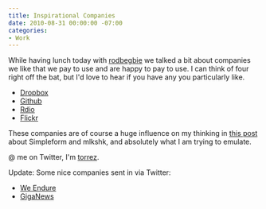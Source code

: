 ```yaml
---
title: Inspirational Companies
date: 2010-08-31 00:00:00 -07:00
categories:
- Work
---
```


<p>While having lunch today with <a href="http://twitter.com/rodbegbie">rodbegbie</a> we talked a bit about companies we like that we pay to use and are happy to pay to use. I can think of four right off the bat, but I'd love to hear if you have any you particularly like.</p>

<ul>
<li><a href="http://dropbox.com/">Dropbox</a></li>
<li><a href="http://github.com/">Github</a></li>
<li><a href="http://rdio.com/">Rdio</a></li>
<li><a href="http://flickr.com/">Flickr</a></li>
</ul>

<p>These companies are of course a huge influence on my thinking in <a href="http://notes.torrez.org/2010/08/workin-9-to-5.html">this post</a> about Simpleform and mlkshk, and absolutely what I am trying to emulate.</p>

<p>@ me on Twitter, I'm <a href="http://twitter.com/?status=@torrez">torrez</a>.</p>

<p>Update: Some nice companies sent in via Twitter:</p>

<ul>
<li><a href="http://www.weendure.com/">We Endure</a></li>
<li><a href="http://www.giganews.com/">GigaNews</a></li>
</ul>

